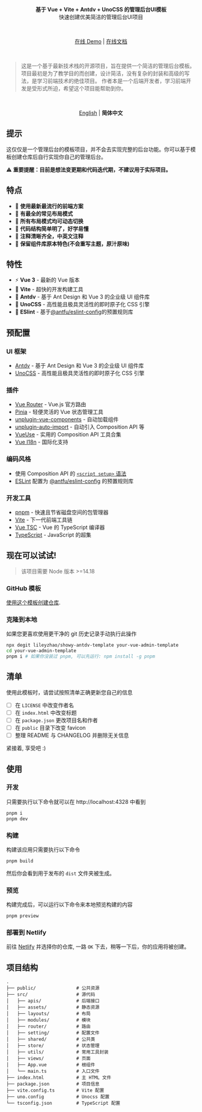 <p align='center'>
  <b>基于 Vue + Vite + Antdv + UnoCSS 的管理后台UI模板</b>
  <br>快速创建优美简洁的管理后台UI项目
</p>

<br>

<p align='center'>
<a href="https://showy-antdv-template.netlify.app">在线 Demo</a> | <a href="#">在线文档</a>
</p>

<br>

> 这是一个基于最新技术栈的开源项目，旨在提供一个简洁的管理后台模板。
> 项目最初是为了教学目的而创建，设计简洁，没有复杂的封装和高级的写法，是学习前端技术的绝佳项目。
> 作者本是一个后端开发者，学习前端开发是受形式所迫，希望这个项目能帮助到你。

<br>

<p align='center'>
<a href="./README.md">English</a> | <b>简体中文</b>
</p>

## 提示

这仅仅是一个管理后台的模板项目，并不会去实现完整的后台功能。你可以基于模板创建仓库后自行实现你自己的管理后台。

⚠️ **重要提醒：目前是想法变更期和代码迭代期，不建议用于实际项目。**

## 特点

- 🌟 **使用最新最流行的前端方案**
- 📐 **有最全的常见布局模式**
- 🔄 **所有布局模式均可动态切换**
- 🧩 **代码结构简单明了，好学易懂**
- 📝 **注释清晰齐全，中英文注释**
- 🎨 **保留组件库原本特色(不会重写主题，原汁原味)**

## 特性

- ⚡️ **Vue 3** - 最新的 Vue 版本
- 🚀 **Vite** - 超快的开发构建工具
- 🎨 **Antdv** - 基于 Ant Design 和 Vue 3 的企业级 UI 组件库
- 💅 **UnoCSS** - 高性能且极具灵活性的即时原子化 CSS 引擎
- 🧹 **ESlint** - 基于[@antfu/eslint-config](https://github.com/antfu/eslint-config)的预置规则库

## 预配置

### UI 框架

- [Antdv](https://antdv.com/) - 基于 Ant Design 和 Vue 3 的企业级 UI 组件库
- [UnoCSS](https://github.com/unocss/unocss) - 高性能且极具灵活性的即时原子化 CSS 引擎

### 插件

- [Vue Router](https://github.com/vuejs/router) - Vue.js 官方路由
- [Pinia](https://pinia.vuejs.org) - 轻便灵活的 Vue 状态管理工具
- [unplugin-vue-components](https://github.com/antfu/unplugin-vue-components) - 自动加载组件
- [unplugin-auto-import](https://github.com/antfu/unplugin-auto-import) - 自动引入 Composition API 等
- [VueUse](https://github.com/antfu/vueuse) - 实用的 Composition API 工具合集
- [Vue I18n](https://github.com/intlify/vue-i18n-next) - 国际化支持

### 编码风格

- 使用 Composition API 的 [`<script setup>` 语法](https://v3.vuejs.org/api/sfc-script-setup.html)
- [ESLint](https://eslint.org/) 配置为 [@antfu/eslint-config](https://github.com/antfu/eslint-config) 的预置规则库

### 开发工具

- [pnpm](https://pnpm.io/) - 快速且节省磁盘空间的包管理器
- [Vite](https://vitejs.dev/) - 下一代前端工具链
- [Vue TSC](https://github.com/johnsoncodehk/vue-tsc) - Vue 的 TypeScript 编译器
- [TypeScript](https://www.typescriptlang.org/) - JavaScript 的超集

## 现在可以试试!

> 该项目需要 Node 版本 >=14.18

### GitHub 模板

[使用这个模板创建仓库](https://github.com/lileyzhao/showy-antdv-template/generate).

### 克隆到本地

如果您更喜欢使用更干净的 git 历史记录手动执行此操作

```bash
npx degit lileyzhao/showy-antdv-template your-vue-admin-template
cd your-vue-admin-template
pnpm i # 如果你没装过 pnpm, 可以先运行: npm install -g pnpm
```

## 清单

使用此模板时，请尝试按照清单正确更新您自己的信息

- [ ] 在 `LICENSE` 中改变作者名
- [ ] 在 `index.html` 中改变标题
- [ ] 在 `package.json` 更改项目名和作者
- [ ] 在 `public` 目录下改变 favicon
- [ ] 整理 README 与 CHANGELOG 并删除无关信息

紧接着, 享受吧 :)

## 使用

### 开发

只需要执行以下命令就可以在 http://localhost:4328 中看到

```bash
pnpm i
pnpm dev
```

### 构建

构建该应用只需要执行以下命令

```bash
pnpm build
```

然后你会看到用于发布的 `dist` 文件夹被生成。

### 预览

构建完成后，可以运行以下命令来本地预览构建的内容

```bash
pnpm preview
```

### 部署到 Netlify

前往 [Netlify](https://app.netlify.com/start) 并选择你的仓库, 一路 `OK` 下去，稍等一下后，你的应用将被创建。

## 项目结构

```plaintext
.
├── public/               # 公共资源
├── src/                  # 源代码
│   ├── apis/             # 后端接口
│   ├── assets/           # 静态资源
│   ├── layouts/          # 布局
│   ├── modules/          # 模块
│   ├── router/           # 路由
│   ├── setting/          # 配置文件
│   ├── shared/           # 公共类
│   ├── store/            # 状态管理
│   ├── utils/            # 常用工具封装
│   ├── views/            # 页面
│   ├── App.vue           # 根组件
│   └── main.ts           # 入口文件
├── index.html            # 主 HTML 文件
├── package.json          # 项目信息
├── vite.config.ts        # Vite 配置
├── uno.config            # Unocss 配置
└── tsconfig.json         # TypeScript 配置
```

